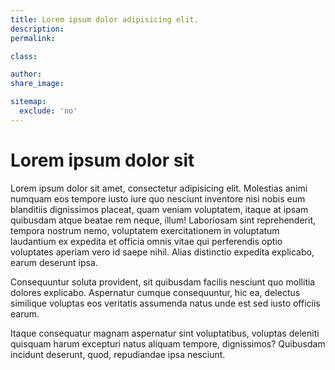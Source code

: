```yaml
---
title: Lorem ipsum dolor adipisicing elit.
description:
permalink:

class:

author:
share_image:

sitemap:
  exclude: 'no'
---
```


# Lorem ipsum dolor sit

Lorem ipsum dolor sit amet, consectetur adipisicing elit. Molestias animi numquam eos tempore iusto iure quo nesciunt inventore nisi nobis eum blanditiis dignissimos placeat, quam veniam voluptatem, itaque at ipsam quibusdam atque beatae rem neque, illum! Laboriosam sint reprehenderit, tempora nostrum nemo, voluptatem exercitationem in voluptatum laudantium ex expedita et officia omnis vitae qui perferendis optio voluptates aperiam vero id saepe nihil. Alias distinctio expedita explicabo, earum deserunt ipsa.

Consequuntur soluta provident, sit quibusdam facilis nesciunt quo mollitia dolores explicabo. Aspernatur cumque consequuntur, hic ea, delectus similique voluptas eos veritatis assumenda natus unde est sed iusto officiis earum.

Itaque consequatur magnam aspernatur sint voluptatibus, voluptas deleniti quisquam harum excepturi natus aliquam tempore, dignissimos? Quibusdam incidunt deserunt, quod, repudiandae ipsa nesciunt.